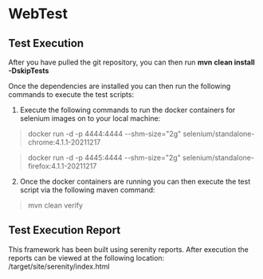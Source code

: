 # WebTest

## Test Execution

After you have pulled the git repository, you can then run <b>mvn clean install -DskipTests</b>

Once the dependencies are installed you can then run the following commands to execute the test scripts:

1. Execute the following commands to run the docker containers for selenium images on to your local machine:
> docker run -d -p 4444:4444 --shm-size="2g" selenium/standalone-chrome:4.1.1-20211217

>docker run -d -p 4445:4444 --shm-size="2g" selenium/standalone-firefox:4.1.1-20211217

2. Once the docker containers are running you can then execute the test script via the following maven command:
> mvn clean verify

## Test Execution Report

This framework has been built using serenity reports. After execution the reports can be viewed at the following location:
/target/site/serenity/index.html